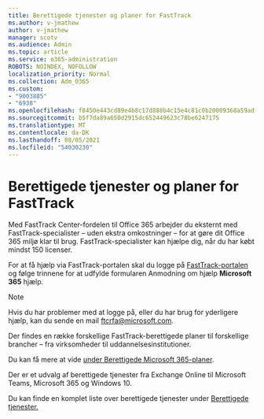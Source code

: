 ```yaml
---
title: Berettigede tjenester og planer for FastTrack
ms.author: v-jmathew
author: v-jmathew
manager: scotv
ms.audience: Admin
ms.topic: article
ms.service: o365-administration
ROBOTS: NOINDEX, NOFOLLOW
localization_priority: Normal
ms.collection: Adm_O365
ms.custom:
- "9003885"
- "6938"
ms.openlocfilehash: f8450e443cd89e4b8c17d888b4c15e4c81c0b20009368a59adf0cd38f110c1f3
ms.sourcegitcommit: b5f7da89a650d2915dc652449623c78be6247175
ms.translationtype: MT
ms.contentlocale: da-DK
ms.lasthandoff: 08/05/2021
ms.locfileid: "54030230"
---
```

# <a name="eligible-services-and-plans-for-fasttrack"></a>Berettigede tjenester og planer for FastTrack

Med FastTrack Center-fordelen til Office 365 arbejder du eksternt med FastTrack-specialister – uden ekstra omkostninger – for at gøre dit Office 365 miljø klar til brug. FastTrack-specialister kan hjælpe dig, når du har købt mindst 150 licenser.

For at få hjælp via FastTrack-portalen skal du logge på [FastTrack-portalen](https://go.microsoft.com/fwlink/?linkid=2125443) og følge trinnene for at udfylde formularen Anmodning om hjælp **Microsoft 365** hjælp.

> [!NOTE]
> Hvis du har problemer med at logge på, eller du har brug for yderligere hjælp, kan du sende en mail [ftcrfa@microsoft.com](mailto:ftcrfa@microsoft.com).

Der findes en række forskellige FastTrack-berettigede planer til forskellige brancher – fra virksomheder til uddannelsesinstitutioner.

Du kan få mere at vide [under Berettigede Microsoft 365-planer](https://go.microsoft.com/fwlink/?linkid=2125459).

Der er et udvalg af berettigede tjenester fra Exchange Online til Microsoft Teams, Microsoft 365 og Windows 10.

Du kan finde en komplet liste over berettigede tjenester under [Berettigede tjenester.](https://go.microsoft.com/fwlink/?linkid=2125636)

